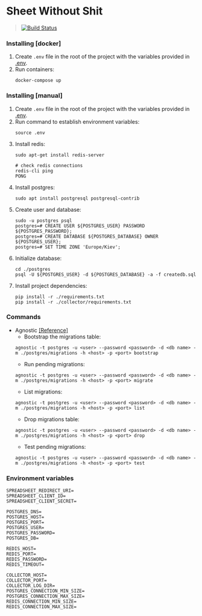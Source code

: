 # Sheet Without Shit

> [![Build Status](https://travis-ci.com/SheetWithoutShit/SheetWithoutShit.svg?branch=develop)](https://travis-ci.com/SheetWithoutShit/SheetWithoutShit)


### Installing [docker]
1. Create `.env` file in the root of the project with the variables provided in [.env](#environment-variables).
2. Run containers:
    ```shell script
    docker-compose up
    ```
### Installing [manual]
1. Create `.env` file in the root of the project with the variables provided in [.env](#environment-variables).
2. Run command to establish environment variables:
    ```shell script
    source .env
    ```
3. Install redis:
    ```shell script
    sudo apt-get install redis-server

    # check redis connections
    redis-cli ping
    PONG
    ```
4. Install postgres:
    ```shell script
    sudo apt install postgresql postgresql-contrib
    ```
5. Create user and database:
    ```shell script
    sudo -u postgres psql
    postgres=# CREATE USER ${POSTGRES_USER} PASSWORD ${POSTGRES_PASSWORD};
    postgres=# CREATE DATABASE ${POSTGRES_DATABASE} OWNER ${POSTGRES_USER};
    postgres=# SET TIME ZONE 'Europe/Kiev';
    ```
6. Initialize database:
    ```shell script
    cd ./postgres
    psql -U ${POSTGRES_USER} -d ${POSTGRES_DATABASE} -a -f createdb.sql
    ```
7. Install project dependencies:
    ```shell script
    pip install -r ./requirements.txt
    pip install -r ./collector/requirements.txt
    ```

### Commands
* Agnostic [[Reference]](https://agnostic.readthedocs.io/en/stable/cli.html#command-line)
    * Bootstrap the migrations table:
    ```shell script
    agnostic -t postgres -u <user> --password <password> -d <db name> -m ./postgres/migrations -h <host> -p <port> bootstrap
    ```
    * Run pending migrations:
    ```shell script
    agnostic -t postgres -u <user> --password <password> -d <db name> -m ./postgres/migrations -h <host> -p <port> migrate
    ```
    * List migrations:
    ```shell script
    agnostic -t postgres -u <user> --password <password> -d <db name> -m ./postgres/migrations -h <host> -p <port> list
    ```
    * Drop migrations table:
    ```shell script
    agnostic -t postgres -u <user> --password <password> -d <db name> -m ./postgres/migrations -h <host> -p <port> drop
    ```
    * Test pending migrations:
    ```shell script
    agnostic -t postgres -u <user> --password <password> -d <db name> -m ./postgres/migrations -h <host> -p <port> test
    ```

### Environment variables
```shell script
SPREADSHEET_REDIRECT_URI=
SPREADSHEET_CLIENT_ID=
SPREADSHEET_CLIENT_SECRET=

POSTGRES_DNS=
POSTGRES_HOST=
POSTGRES_PORT=
POSTGRES_USER=
POSTGRES_PASSWORD=
POSTGRES_DB=

REDIS_HOST=
REDIS_PORT=
REDIS_PASSWORD=
REDIS_TIMEOUT=

COLLECTOR_HOST=
COLLECTOR_PORT=
COLLECTOR_LOG_DIR=
POSTGRES_CONNECTION_MIN_SIZE=
POSTGRES_CONNECTION_MAX_SIZE=
REDIS_CONNECTION_MIN_SIZE=
REDIS_CONNECTION_MAX_SIZE=
```
